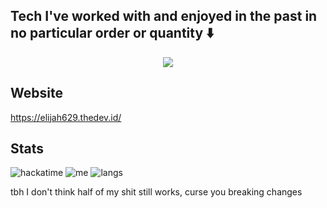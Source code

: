 ## Tech I've worked with and enjoyed in the past in no particular order or quantity :arrow_down:

<p align="center">
  <img src="https://skillicons.dev/icons?i=ableton,apple,arch,bash,bevy,blender,bun,c,cs,cpp,cloudflare,css,debian,discord,discordjs,electron,express,figma,firebase,git,github,githubactions,godot,gtk,html,ipfs,java,js,linux,lua,md,neovim,nextjs,nix,nix,nix,nodejs,npm,obsidian,postman,powershell,raspberrypi,react,regex,replit,rust,rust,rust,rust,stackoverflow,supabase,selenium,sentry,solidjs,svg,tailwind,tauri,threejs,ts,ubuntu,unity,vite,vscode,vscodium,vue,wasm" />
</p>

## Website
https://elijah629.thedev.id/

## Stats

![hackatime](https://github-readme-stats.hackclub.dev/api/wakatime?username=10968&api_domain=hackatime.hackclub.com&&custom_title=Hackatime+Stats&layout=compact&cache_seconds=0&langs_count=8&theme=catppuccin_mocha)
![me](https://github-readme-stats.vercel.app/api?username=Elijah629&count_private=true&hide_border=true&show_icons=true&theme=catppuccin_mocha">)
![langs](<img src="https://github-readme-stats.vercel.app/api/top-langs/?username=elijah629&layout=compact&theme=catppuccin_mocha&hide_border=true&count_private=true&langs_count=10">)

tbh I don't think half of my shit still works, curse you breaking changes
